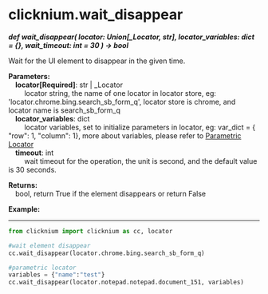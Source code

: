 # clicknium.wait_disappear
***def wait_disappear(
        locator: Union[_Locator, str],
        locator_variables: dict = {},
        wait_timeout: int = 30
    ) -> bool***  

Wait for the UI element to disappear in the given time.

**Parameters:**  
    &emsp;**locator[Required]**: str | _Locator   
        &emsp;&emsp; locator string, the name of one locator in locator store, eg: 'locator.chrome.bing.search_sb_form_q', locator store is chrome, and locator name is search_sb_form_q  
    &emsp;**locator_variables**: dict  
        &emsp;&emsp; locator variables, set to initialize parameters in locator, eg: var_dict = { "row": 1,  "column": 1}, more about variables, please refer to [Parametric Locator](./doc/automation/parametric_locator.md)  
    &emsp;**timeout**: int  
        &emsp;&emsp; wait timeout for the operation, the unit is second, and the default value is 30 seconds. 

**Returns:**  
    &emsp;bool, return True if the element disappears or return False


**Example:**
***
```python
from clicknium import clicknium as cc, locator

#wait element disappear
cc.wait_disappear(locator.chrome.bing.search_sb_form_q)

#parametric locator
variables = {"name":"test"}
cc.wait_disappear(locator.notepad.notepad.document_151, variables)
```